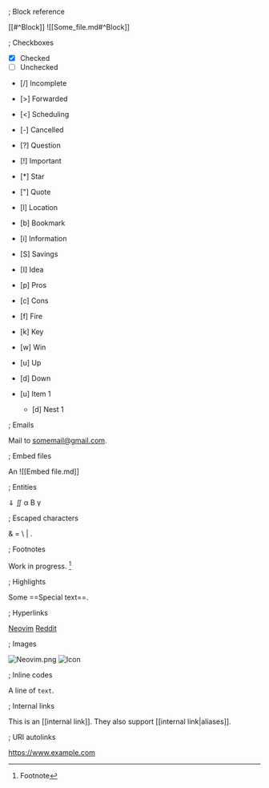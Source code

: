 ; Block reference

[[#^Block]]
![[Some_file.md#^Block]]

; Checkboxes

- [X] Checked
- [ ] Unchecked
- [/] Incomplete
- [>] Forwarded
- [<] Scheduling
- [-] Cancelled

- [?] Question
- [!] Important
- [*] Star
- ["] Quote
- [l] Location
- [b] Bookmark
- [i] Information
- [S] Savings
- [I] Idea
- [p] Pros
- [c] Cons
- [f] Fire
- [k] Key
- [w] Win
- [u] Up
- [d] Down

- [u] Item 1
  + [d] Nest 1

; Emails

Mail to <somemail@gmail.com>.

; Embed files

An ![[Embed file.md]]

; Entities

&#8659; &Int; &alpha; &Beta; &gamma;

; Escaped characters

\& \= \\ \| \.

; Footnotes

Work in progress. [^1]

[^1]:Footnote

; Highlights

Some ==Special text==.

; Hyperlinks

[Neovim](www.neovim.org)
[Reddit][example]

[example]:www.reddit.com

; Images

![Neovim.png](nvim.png)
![Icon](markview.svg)

; Inline codes

A line of `text`.

; Internal links

This is an [[internal link]].
They also support [[internal link|aliases]].

; URI autolinks

<https://www.example.com>

